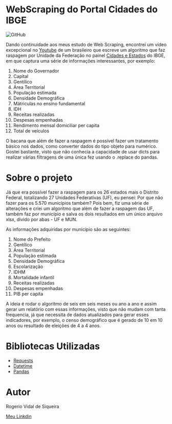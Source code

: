 # WebScraping do Portal Cidades do IBGE

![GitHub](https://img.shields.io/github/license/rvidals/WebScraping-Portal-Cidades-IBGE/)

Dando continuidade aos meus estudo de Web Scraping, encontrei um vídeo excepcional no [Youtube](https://youtu.be/OpX5Y7dzNjI) de um brasileiro que escreve um algoritmo que faz raspagem por Unidade da Federação no painel [Cidades e Estados](https://www.ibge.gov.br/cidades-e-estados) do IBGE, em que captura uma série de informações interessantes, por exemplo:

1.  Nome do Governador
2.  Capital
3.   Gentílico
4.  Área Territorial
5.  População estimada
6.  Densidade Demográfica
7.  Mátriculas no ensino fundamental
8.  IDH
9.  Receitas realizadas
10.  Despesas empenhadas
11.  Rendimento mensal domiciliar per capita
12.  Total de veículos

O bacana que além de fazer a raspagem é possível fazer um tratamento básico nos dados, como converter dados do tipo objeto para numérico. Gostei bastante, visto que não conhecia a capacidade de usar dicts para realizar várias filtragens de uma única fez usando o .replace do pandas.

# Sobre o projeto

Já que era possível fazer a raspagem para os 26 estados mais o Distrito Federal, totalizando 27 Unidades Federativas (UF), eu pensei: Por que não fazer para os 5.570 municípios também? 
Pois bem, fiz uma série de alterações e criei um algoritmo que além de fazer a raspagem das UF, também faz por município e salva os dois resultados em um único arquivo xlsx, divido por abas - UF e MUN.

As informações adquiridas por município são as seguintes:

1.  Nome do Prefeito
2.  Gentílico
3.  Área Territorial
4.  População estimada
5.  Densidade Demográfica
6.  Escolarização
7.  IDHM
8.  Mortalidade infantil
9.  Receitas realizadas
10.  Despesas empenhadas
11.  PIB per capita

A ideia é rodar o algoritmo de seis em seis meses ou ano a ano e assim gerar um relatório com essas informações, visto que  não mudam com tanta frequencia, já que necessita de dados atualizados para gerar esses indicadores, por exemplo, o censo demográfico que é gerado de 10 em 10 anos ou resultado de eleições de 4 a 4 anos.

# Bibliotecas Utilizadas
- [Requests](https://requests.readthedocs.io/en/latest/)
- [Datetime](https://docs.python.org/3/library/datetime.html)
- [Pandas](https://pandas.pydata.org/)

# Autor
Rogerio Vidal de Siqueira

<a href="https://www.linkedin.com/in/rogerio-vidal-de-siqueira-9478aa136/" target="_blank" rel="noopener noreferrer">Meu Linkdin</a>


